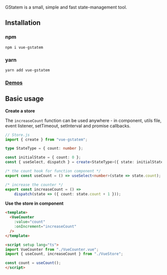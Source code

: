GStatem is a small, simple and fast state-management tool.

## Installation
### npm
```shell
npm i vue-gstatem
```

### yarn
```shell
yarn add vue-gstatem
```

### [Demos](https://gstatem.netlify.app/?path=/docs/vue-basic-usage--page)

## Basic usage

**Create a store**

The `increaseCount` function can be used anywhere - in component, utils file, event listener, setTimeout, setInterval and promise callbacks.

```typescript jsx
// Store.js
import { create } from "vue-gstatem";

type StateType = { count: number };

const initialState = { count: 0 };
const { useSelect, dispatch } = create<StateType>({ state: initialState });

/* the count hook for function component */
export const useCount = () => useSelect<number>(state => state.count);

/* increase the counter */
export const increaseCount = () =>
	dispatch(state => ({ count: state.count + 1 }));
```

**Use the store in component**
```html
<template>
  <VueCounter
    :value="count"
    :onIncrement="increaseCount"
  />
</template>

<script setup lang="ts">
import VueCounter from "./VueCounter.vue";
import { useCount, increaseCount } from "./VueStore";

const count = useCount();
</script>
```